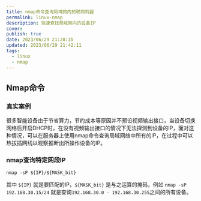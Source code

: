 ```yaml
---
title: nmap命令查询局域网内的联网机器
permalink: linux-nmap
description: 快速查找局域网内的设备IP
cover: 
publish: true
date: 2023/06/29 21:28:35
updated: 2023/06/29 21:42:11
tags:
  - linux
  - nmap
---
```


## Nmap命令

### 真实案例

很多智能设备由于节省算力，节约成本等原因并不预设视频输出接口，当设备切换网络后开启DHCP时，在没有视频输出接口的情况下无法探测到设备的IP，面对这种情况，可以在服务器上使用nmap命令查询局域网络中所有的IP，在过程中可以热拔插网线以观察推断出所操作设备的IP。  

### nmap查询特定网段IP

```shell
nmap -sP ${IP}/${MASK_bit}
```

其中 `${IP}` 就是要匹配的IP，`${MASK_bit}` 是与之运算的掩码，例如 `nmap -sP 192.168.30.15/24` 就是查询`192.168.30.0 - 192.168.30.255`之间的所有设备。
